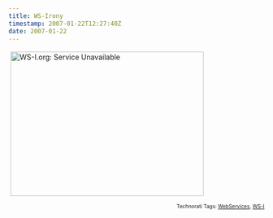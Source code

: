 ```yaml
---
title: WS-Irony
timestamp: 2007-01-22T12:27:40Z
date: 2007-01-22
---
```




<img src="http://blog.whatfettle.com//images/ws-i-unavailable.png" height="284" width="380" border="0" hspace="4" vspace="4" alt="WS-I.org: Service Unavailable" title="WS-I.org: Service Unavailable" longdesc="WS-I.org: Service Unavailable" />


<!-- technorati tags start --><p style="text-align:right;font-size:10px;">Technorati Tags: <a href="http://www.technorati.com/tag/WebServices" rel="tag">WebServices</a>, <a href="http://www.technorati.com/tag/WS-I" rel="tag">WS-I</a></p><!-- technorati tags end -->